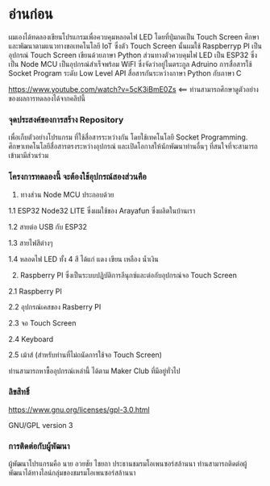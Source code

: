 # อ่านก่อน #

ผมเองได้ทดลองเขียนโปรแกรมเพื่อควบคุมหลอดไฟ LED โดยที่ปุ่มกดเป็น Touch Screen ศึกษาและพัฒนาตามแนวทางขอเทคโนโลยี IoT ซึ่งตัว Touch Screen นั้นผมใช้ Raspberryp PI เป็นอุปกรณ์ Touch Screen เขียนด้วยภาษา Python ส่วนทางตัวควบคุมไฟ LED เป็น ESP32 ซึ่งเป็น Node MCU เป็นอุปกรณ์สำเร็จพร้อม WiFI ซึ่งจัดว่าอยู่ในตระกูล Adruino 
การสื่อสารใช้ Socket Program ระดับ Low Level API สื่อสารกันระหว่างภาษา Python กับภาษา C

https://www.youtube.com/watch?v=5cK3iBmE0Zs <== ท่านสามารถศึกษาดูตัวอย่างของผลการทดลองได้จากคลิปนี้

### จุดประสงค์ของการสร้าง Repository ###
เพื่อเก็บตัวอย่างโปรแกรม ที่ใช้สื่อสารระหว่างกัน โดยใช้เทคโนโลยี Socket Programming. ศึกษาเทคโนโลยีสื่อสารตรงระหว่างอุปกรณ์ และเปิดโอกาสให้นักพัฒนาท่านอื่นๆ ที่สนใจที่จะสามารถเข้ามามีส่วนร่วม


### โครงการทดลองนี้ จะต้องใช้อุปกรณ์สองส่วนคือ ### 

1. ทางส่วน Node MCU ประกอบด้วย

1.1 ESP32 Node32 LITE ซึ่งผมใช้ของ Arayafun ซึ่งผลิตในบ้านเรา

1.2 สายต่อ USB กับ ESP32 

1.3 สายไฟสีต่างๆ

1.4 หลอดไฟ LED ทั้ง 4 สี ได้แก่ แดง เขียน เหลือง น้ำเงิน


2. Raspberry PI ซึ่งเป็นระบบปฎิบัติการลีนุกซ์และต่อกับอุปกรณ์จอ Touch Screen

2.1 Raspberry PI

2.2 อุปกรณ์เคสของ Rasberry PI

2.3 จอ Touch Screen

2.4 Keyboard

2.5 เม้าส์ (สำหรับท่านที่ไม่ถนัดการใช้จอ Touch Screen)


ท่านสามารถหาซื้ออุปกรณ์เหล่านี้ ได้ตาม Maker Club ที่มีอยู่ทั่วไป


### ลิขสิทธิ์ ###
https://www.gnu.org/licenses/gpl-3.0.html

GNU/GPL version 3



### การติดต่อกับผู้พัฒนา ###

ผู้พัฒนาโปรแกรมคือ นาย อวยชัย ไชยถา ประธานชมรมโอเพนซอร์สล้านนา ท่านสามารถติดต่อผู้พัฒนาได้ทางไลน์กลุ่มของชมรมโอเพนซอร์สล้านนา